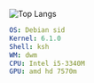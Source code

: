 ![Top Langs](https://github-readme-stats.vercel.app/api/top-langs/?username=Eldyj&langs_count=10&theme=dark&layout=compact)
<!-- &hide_progress=true -->
```yaml
OS: Debian sid
Kernel: 6.1.0
Shell: ksh
WM: dwm
CPU: Intel i5-3340M
GPU: amd hd 7570m
```
